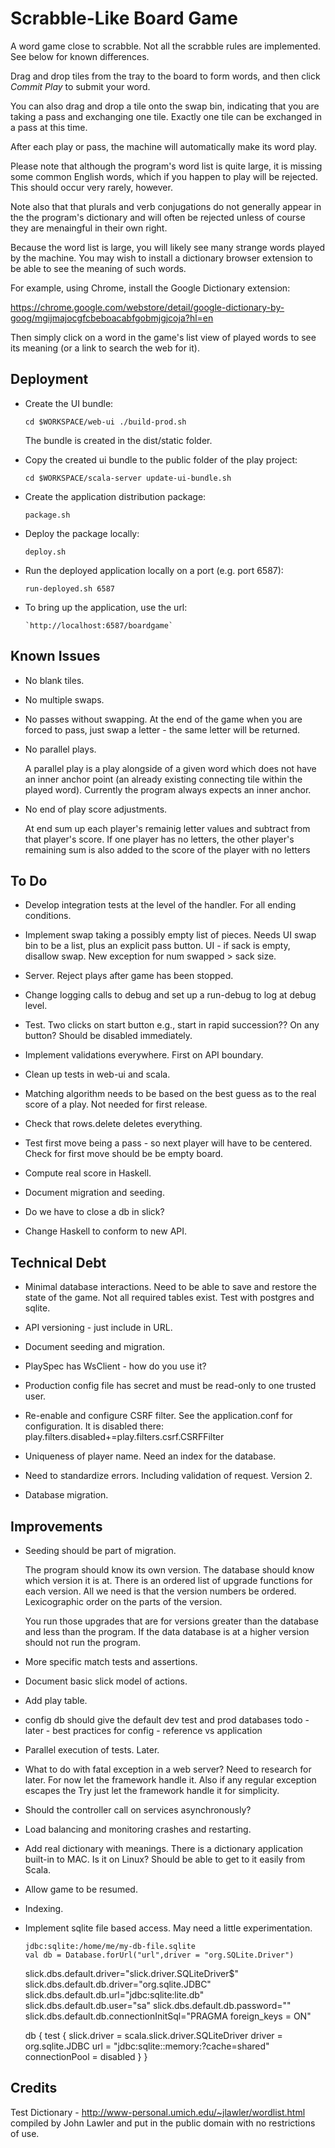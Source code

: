 
# Scrabble-Like Board Game

A word game close to scrabble. Not all the scrabble rules are implemented. See
below for known differences.

Drag and drop tiles from the tray to the board to form words, and then click
_Commit Play_ to submit your word. 

You can also drag and drop a tile onto the swap bin, indicating that you are
taking a pass and exchanging one tile. Exactly one tile can be exchanged in a
pass at this time.

After each play or pass, the machine will automatically make its word play.

Please note that although the program's word list is quite large, it is missing
some common English words, which if you happen to play will be rejected. 
This should occur very rarely, however. 

Note also that that plurals and verb conjugations do not generally appear in the 
the program's dictionary and will often be rejected unless of course they are 
menaingful in their own right.

Because the word list is large, you will likely see many strange words
played by the machine. You may wish to install a dictionary browser extension
to be able to see the meaning of such words. 

For example, using Chrome, install the Google Dictionary extension:

https://chrome.google.com/webstore/detail/google-dictionary-by-goog/mgijmajocgfcbeboacabfgobmjgjcoja?hl=en

Then simply click on a word in the game's list view of played words to 
see its meaning (or a link to search the web for it). 

## Deployment

- Create the UI bundle: 

    `cd $WORKSPACE/web-ui
    ./build-prod.sh` 
    
  The bundle is created in the dist/static folder.

- Copy the created ui bundle to the public folder of the play project:

    `cd $WORKSPACE/scala-server
    update-ui-bundle.sh`

- Create the application distribution package:

    `package.sh`

- Deploy the package locally:

    `deploy.sh`

- Run the deployed application locally on a port (e.g. port 6587):

    `run-deployed.sh 6587`

- To bring up the application, use the url:

      `http://localhost:6587/boardgame`

## Known Issues

- No blank tiles.

- No multiple swaps.

- No passes without swapping. At the end of the game when you are forced to
  pass, just swap a letter - the same letter will be returned.

- No parallel plays. 

  A parallel play is a play alongside of a given word which does not
  have an inner anchor point (an already existing connecting tile within the
  played word). Currently the program always expects an inner anchor.

- No end of play score adjustments.

  At end sum up each player's remainig letter values and subtract from that
  player's score. If one player has no letters, the other player's remaining sum
  is also added to the score of the player with no letters

## To Do

- Develop integration tests at the level of the handler.
  For all ending conditions.

- Implement swap taking a possibly empty list of pieces.
  Needs UI swap bin to be a list, plus an explicit pass button.
  UI - if sack is empty, disallow swap.
  New exception for num swapped > sack size. 

- Server. Reject plays after game has been stopped.

- Change logging calls to debug and set up a run-debug to
  log at debug level.

- Test. Two clicks on start button e.g., start in rapid succession??
  On any button? Should be disabled immediately.

- Implement validations everywhere. First on API boundary.

- Clean up tests in web-ui and scala.

- Matching algorithm needs to be based on the best guess as to 
  the real score of a play. Not needed for first release.

- Check that rows.delete deletes everything.

- Test first move being a pass - so next player will have to
  be centered. Check for first move should be be empty board.

- Compute real score in Haskell.

- Document migration and seeding.

- Do we have to close a db in slick?

- Change Haskell to conform to new API.

## Technical Debt

- Minimal database interactions. Need to be able to save and restore
  the state of the game. Not all required tables exist. Test with 
  postgres and sqlite.

- API versioning - just include in URL.

- Document seeding and migration.

- PlaySpec has WsClient - how do you use it?

- Production config file has secret and must be read-only to 
  one trusted user.

- Re-enable and configure CSRF filter. See the application.conf for configuration.
  It is disabled there: play.filters.disabled+=play.filters.csrf.CSRFFilter

- Uniqueness of player name. Need an index for the database.

- Need to standardize errors. Including validation of request. Version 2.

- Database migration. 

## Improvements

- Seeding should be part of migration.

  The program should know its own version. The database should know which
  version it is at. There is an ordered list of upgrade functions
  for each version. All we need is that the version numbers be ordered.
  Lexicographic order on the parts of the version.

  You run those upgrades that are for versions greater than the database
  and less than the program. If the data database is at a higher version
  should not run the program.

- More specific match tests and assertions. 

- Document basic slick model of actions.

- Add play table.

- config db should give the default dev test and prod databases
  todo - later - best practices for config - reference vs application

- Parallel execution of tests. Later.

- What to do with fatal exception in a web server? 
  Need to research for later. For now let the framework handle it.
  Also if any regular exception escapes the Try just let the framework handle
  it for simplicity.

- Should the controller call on services asynchronously? 

- Load balancing and monitoring crashes and restarting.

- Add real dictionary with meanings. There is a dictionary application built-in 
  to MAC. Is it on Linux? Should be able to get to it easily from Scala.

- Allow game to be resumed.

- Indexing.

- Implement sqlite file based access. May need a little experimentation.

      jdbc:sqlite:/home/me/my-db-file.sqlite
      val db = Database.forUrl("url",driver = "org.SQLite.Driver")

    slick.dbs.default.driver="slick.driver.SQLiteDriver$"
    slick.dbs.default.db.driver="org.sqlite.JDBC"
    slick.dbs.default.db.url="jdbc:sqlite:lite.db"
    slick.dbs.default.db.user="sa"
    slick.dbs.default.db.password=""
    slick.dbs.default.db.connectionInitSql="PRAGMA foreign_keys = ON"

    db {
        test {
            slick.driver = scala.slick.driver.SQLiteDriver
            driver = org.sqlite.JDBC
            url = "jdbc:sqlite::memory:?cache=shared"
           connectionPool = disabled
       }
    }

## Credits

Test Dictionary - http://www-personal.umich.edu/~jlawler/wordlist.html
compiled by John Lawler and put in the public domain with no restrictions
of use.

